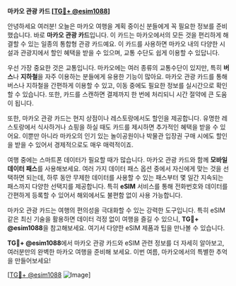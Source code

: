 **마카오 관광 카드 [[TG💪+ @esim1088](https://t.me/s/esim1088)]**

안녕하세요 여러분! 오늘은 마카오 여행을 계획 중이신 분들에게 꼭 필요한 정보를 준비했습니다. 바로 **마카오 관광 카드**입니다. 이 카드는 마카오에서의 모든 것을 편리하게 해결할 수 있는 일종의 통합형 관광 카드예요. 이 카드를 사용하면 마카오 내의 다양한 시설과 관광지에서 할인 혜택을 받을 수 있으며, 교통 수단도 쉽게 이용할 수 있답니다.

우선 가장 중요한 것은 교통입니다. 마카오에는 여러 종류의 교통수단이 있지만, 특히 **버스**나 **지하철**을 자주 이용하는 분들에게 유용한 기능이 많아요. 마카오 관광 카드를 통해 버스나 지하철을 간편하게 이용할 수 있고, 이동 중에도 필요한 정보를 실시간으로 확인할 수 있습니다. 또한, 카드를 스캔하면 결제까지 한 번에 처리되니 시간 절약에 큰 도움이 됩니다.

또한, 마카오 관광 카드는 현지 상점이나 레스토랑에서도 할인을 제공합니다. 유명한 레스토랑에서 식사하거나 쇼핑을 하실 때도 카드를 제시하면 추가적인 혜택을 받을 수 있어요. 이뿐만 아니라 마카오의 인기 있는 놀이공원이나 박물관 입장권 구매 시에도 할인을 받을 수 있어서 경제적으로도 매우 매력적이죠.

여행 중에는 스마트폰 데이터가 필요할 때가 많습니다. 마카오 관광 카드와 함께 **모바일 데이터 패스**를 사용해보세요. 여러 가지 데이터 패스 옵션 중에서 자신에게 맞는 것을 선택하면 되는데, 하루 동안 무제한 데이터를 사용할 수 있는 패스부터 몇 일간 지속되는 패스까지 다양한 선택지를 제공합니다. 특히 **eSIM** 서비스를 통해 전화번호와 데이터를 간편하게 등록할 수 있어서 해외에서도 불편함 없이 사용 가능합니다.

마카오 관광 카드는 여행의 편의성을 극대화할 수 있는 강력한 도구입니다. 특히 eSIM 같은 최신 기술을 활용하면 데이터 걱정 없이 여행을 즐길 수 있으니, **TG💪+ @esim1088**을 참고해보세요. 여기서 다양한 eSIM 제품과 팁을 만나볼 수 있습니다.

**TG💪+ @esim1088**에서 마카오 관광 카드와 eSIM 관련 정보를 더 자세히 알아보고, 여러분만의 완벽한 마카오 여행을 준비해 보세요. 이번 여름, 마카오에서의 특별한 추억을 만들어보세요!

[[TG💪+ @esim1088](https://t.me/s/esim1088) ![Image](https://i.postimg.cc/Y0z9fWf4/image.png)]